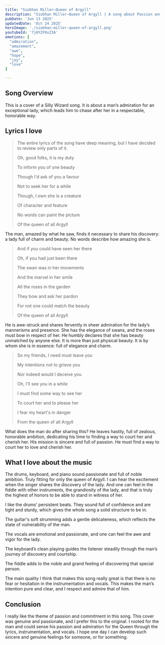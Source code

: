 ```yaml
---
title: "Siobhan Miller—Queen of Argyll"
description: "Siobhan Miller—Queen of Argyll | A song about Passion and Love"
pubDate: 'Jun 13 2025'
updatedDate: 'Oct 24 2025'
heroImage: './siobhan-miller-queen-of-argyll.png'
youtubeId: '7j8YZF0xZ3A'
emotions: [
  "admiration",
  "amazement",
  "awe",
  "hope",
  "joy",
  "love"
]

---
```


## Song Overview

This is a cover of a Silly Wizard song. It is about a man’s admiration for an exceptional lady, which leads him to chase
after her in a respectable, honorable way.

## Lyrics I love

> The entire lyrics of the song have deep meaning, but I have decided to review only parts of it.
>
> Oh, good folks, it is my duty
>
> To inform you of one beauty
>
> Though I'd ask of you a favour
>
> Not to seek her for a while
>
> Though, I own she is a creature
>
> Of character and feature
>
> No words can paint the picture
>
> Of the queen of all Argyll

The man, amazed by what he saw, finds it necessary to share his discovery: a lady full of charm and beauty. No words
describe how amazing she is.

> And if you could have seen her there
>
> Oh, if you had just been there
>
> The swan was in her movements
>
> And the marvel in her smile
>
> All the roses in the garden
>
> They bow and ask her pardon
>
> For not one could match the beauty
>
> Of the queen of all Argyll

He is awe-struck and shares fervently in sheer admiration for the lady’s mannerisms and presence. She has the elegance
of swans, and the roses must bow in respect of her.
He humbly declares that she has beauty unmatched by anyone else. It is more than just physical beauty. It is by whom she
is in essence: full of elegance and charm.

> So my friends, I need must leave you
>
> My intentions not to grieve you
>
> Nor indeed would I deceive you
>
> Oh, I'll see you in a while
>
> I must find some way to see her
>
> To court her and to please her
>
> I fear my heart's in danger
>
> From the queen of all Argyll

What does the man do after sharing this? He leaves hastily, full of zealous, honorable ambition, dedicating his time
to finding a way to court her and cherish her. His mission is sincere and full of passion. He must find a way to court
her to love and cherish her.

## What I love about the music

The drums, keyboard, and piano sound passionate and full of noble ambition. Truly fitting for only the queen of Argyll.
I can hear the excitement when the singer shares the discovery of the lady. And one can feel in the fiddle with other
instruments, the grandiosity of the lady, and that is truly the highest of honors to be able to stand in witness of her.

I like the drums’ persistent beats. They sound full of confidence and are tight and sturdy, which gives the whole song a
solid structure to be in.

The guitar's soft strumming adds a gentle delicateness, which reflects the state of
vulnerability of the man.

The vocals are emotional and passionate, and one can feel the awe and vigor for the lady.

The keyboard’s clean playing guides the listener steadily through the man’s journey of discovery and courtship.

The fiddle
adds to the noble and grand feeling of discovering that special person.

The main quality I think that makes this song really great is that there is no fear or hesitation in the instrumentation
and
vocals. This makes the man’s intention pure and clear, and I respect and admire that of him.

## Conclusion

I really like the theme of passion and commitment in this song. This cover was genuine and passionate, and I prefer this
to the original. I rooted for the man and could sense his passion and admiration for the Queen through the lyrics,
instrumentation, and vocals. I hope one day I can develop such sincere and genuine feelings for someone, or for
something.


